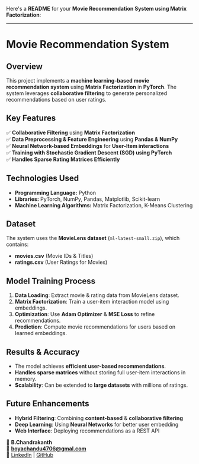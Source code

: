 Here's a **README** for your **Movie Recommendation System using Matrix Factorization**:  

---

# **Movie Recommendation System**  

## **Overview**  
This project implements a **machine learning-based movie recommendation system** using **Matrix Factorization** in **PyTorch**. The system leverages **collaborative filtering** to generate personalized recommendations based on user ratings.  

## **Key Features**  
✅ **Collaborative Filtering** using **Matrix Factorization**  
✅ **Data Preprocessing & Feature Engineering** using **Pandas & NumPy**  
✅ **Neural Network-based Embeddings** for **User-Item interactions**  
✅ **Training with Stochastic Gradient Descent (SGD) using PyTorch**  
✅ **Handles Sparse Rating Matrices Efficiently**  

## **Technologies Used**  
- **Programming Language:** Python  
- **Libraries:** PyTorch, NumPy, Pandas, Matplotlib, Scikit-learn  
- **Machine Learning Algorithms:** Matrix Factorization, K-Means Clustering  

## **Dataset**  
The system uses the **MovieLens dataset** (`ml-latest-small.zip`), which contains:  
- **movies.csv** (Movie IDs & Titles)  
- **ratings.csv** (User Ratings for Movies)  

## **Model Training Process**  
1. **Data Loading**: Extract movie & rating data from MovieLens dataset.  
2. **Matrix Factorization**: Train a user-item interaction model using embeddings.  
3. **Optimization**: Use **Adam Optimizer** & **MSE Loss** to refine recommendations.  
4. **Prediction**: Compute movie recommendations for users based on learned embeddings.  

## **Results & Accuracy**  
- The model achieves **efficient user-based recommendations**.  
- **Handles sparse matrices** without storing full user-item interactions in memory.  
- **Scalability**: Can be extended to **large datasets** with millions of ratings.  

## **Future Enhancements**  
- **Hybrid Filtering**: Combining **content-based** & **collaborative filtering**  
- **Deep Learning**: Using **Neural Networks** for better user embedding  
- **Web Interface**: Deploying recommendations as a REST API  


🚀 **B.Chandrakanth**  
📧 **boyachandu4706@gmal.com**  
🔗 [LinkedIn](https://www.linkedin.com/in/boya-chandrakanth-a74403252/) | [GitHub](https://github.com/CHANDU-4706)  

